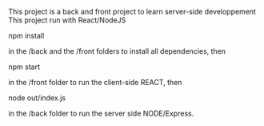 This project is a back and front project to learn server-side developpement This project run with React/NodeJS

npm install

in the /back and the /front folders to install all dependencies, then

npm start 

in the /front folder to run the client-side REACT, then

node out/index.js

in the /back folder to run the server side NODE/Express.